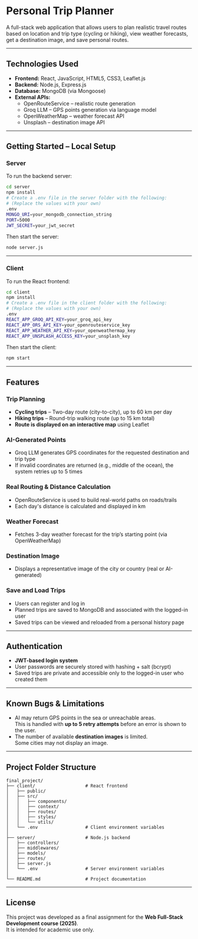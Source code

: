 # Personal Trip Planner

A full-stack web application that allows users to plan realistic travel routes based on location and trip type (cycling or hiking), view weather forecasts, get a destination image, and save personal routes.

---

## Technologies Used

- **Frontend:** React, JavaScript, HTML5, CSS3, Leaflet.js
- **Backend:** Node.js, Express.js
- **Database:** MongoDB (via Mongoose)
- **External APIs:**
  - OpenRouteService – realistic route generation
  - Groq LLM – GPS points generation via language model
  - OpenWeatherMap – weather forecast API
  - Unsplash – destination image API

---

## Getting Started – Local Setup

### Server
To run the backend server:

```bash
cd server
npm install
# Create a .env file in the server folder with the following:
# (Replace the values with your own)
.env
MONGO_URI=your_mongodb_connection_string
PORT=5000
JWT_SECRET=your_jwt_secret
```

Then start the server:

```bash
node server.js
```

---

### Client
To run the React frontend:

```bash
cd client
npm install
# Create a .env file in the client folder with the following:
# (Replace the values with your own)
.env
REACT_APP_GROQ_API_KEY=your_groq_api_key
REACT_APP_ORS_API_KEY=your_openrouteservice_key
REACT_APP_WEATHER_API_KEY=your_openweathermap_key
REACT_APP_UNSPLASH_ACCESS_KEY=your_unsplash_key
```

Then start the client:

```bash
npm start
```

---

## Features

### Trip Planning
- **Cycling trips** – Two-day route (city-to-city), up to 60 km per day
- **Hiking trips** – Round-trip walking route (up to 15 km total)
- **Route is displayed on an interactive map** using Leaflet

### AI-Generated Points
- Groq LLM generates GPS coordinates for the requested destination and trip type
- If invalid coordinates are returned (e.g., middle of the ocean), the system retries up to 5 times

### Real Routing & Distance Calculation
- OpenRouteService is used to build real-world paths on roads/trails
- Each day's distance is calculated and displayed in km

### Weather Forecast
- Fetches 3-day weather forecast for the trip’s starting point (via OpenWeatherMap)

### Destination Image
- Displays a representative image of the city or country (real or AI-generated)

### Save and Load Trips
- Users can register and log in
- Planned trips are saved to MongoDB and associated with the logged-in user
- Saved trips can be viewed and reloaded from a personal history page

---

## Authentication

- **JWT-based login system**
- User passwords are securely stored with hashing + salt (bcrypt)
- Saved trips are private and accessible only to the logged-in user who created them

---

## Known Bugs & Limitations

- AI may return GPS points in the sea or unreachable areas.  
  This is handled with **up to 5 retry attempts** before an error is shown to the user.
- The number of available **destination images** is limited.  
  Some cities may not display an image.
---

## Project Folder Structure

```
final_project/
├── client/                   # React frontend
│   ├── public/
│   ├── src/
│   │   ├── components/
│   │   ├── context/
│   │   ├── routes/
│   │   ├── styles/
│   │   └── utils/
│   └── .env                  # Client environment variables
│
├── server/                   # Node.js backend
│   ├── controllers/
│   ├── middlewares/
│   ├── models/
│   ├── routes/
│   ├── server.js
│   └── .env                  # Server environment variables
│
└── README.md                 # Project documentation

```

---

## License

This project was developed as a final assignment for the **Web Full-Stack Development course (2025)**.  
It is intended for academic use only.